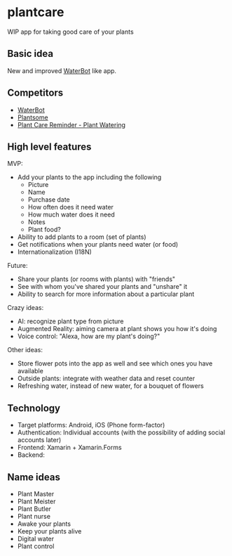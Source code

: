 # plantcare
WIP app for taking good care of your plants

## Basic idea
New and improved [WaterBot](https://play.google.com/store/apps/details?id=net.kosev.watering&hl=en) like app.

## Competitors
- [WaterBot](https://play.google.com/store/apps/details?id=net.kosev.watering&hl=en)
- [Plantsome](https://www.plantsome.nl)
- [Plant Care Reminder - Plant Watering](https://play.google.com/store/apps/details?id=com.atcorapps.plantcarereminder&hl=en)

## High level features

MVP:

- Add your plants to the app including the following
    - Picture
    - Name
    - Purchase date
    - How often does it need water
    - How much water does it need
    - Notes
    - Plant food?
- Ability to add plants to a room (set of plants)
- Get notifications when your plants need water (or food)
- Internationalization (I18N)

Future:

- Share your plants (or rooms with plants) with "friends"
- See with whom you've shared your plants and "unshare" it
- Ability to search for more information about a particular plant

Crazy ideas:

- AI: recognize plant type from picture
- Augmented Reality: aiming camera at plant shows you how it's doing
- Voice control: "Alexa, how are my plant's doing?"

Other ideas:

- Store flower pots into the app as well and see which ones you have available
- Outside plants: integrate with weather data and reset counter
- Refreshing water, instead of new water, for a bouquet of flowers

## Technology

- Target platforms: Android, iOS (Phone form-factor)
- Authentication: Individual accounts (with the possibility of adding social accounts later)
- Frontend: Xamarin + Xamarin.Forms
- Backend: 

## Name ideas

- Plant Master
- Plant Meister
- Plant Butler
- Plant nurse
- Awake your plants
- Keep your plants alive
- Digital water 
- Plant control

